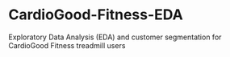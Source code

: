 # CardioGood-Fitness-EDA
Exploratory Data Analysis (EDA) and customer segmentation for CardioGood Fitness treadmill users
